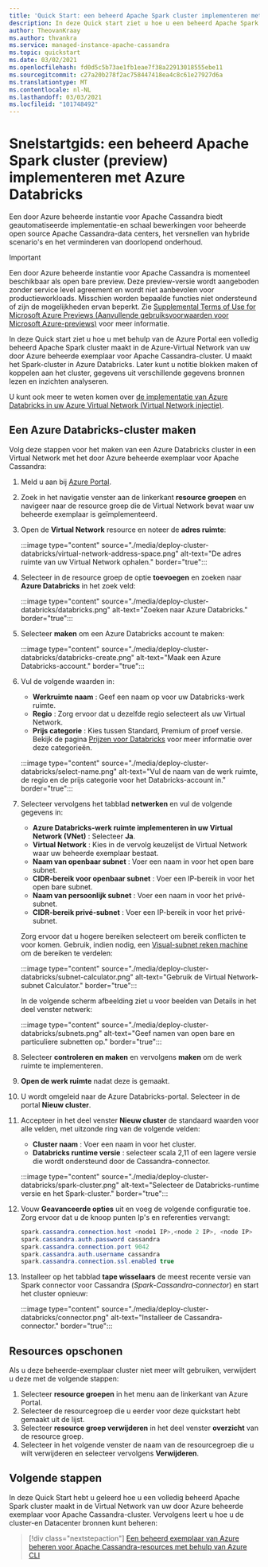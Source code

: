```yaml
---
title: 'Quick Start: een beheerd Apache Spark cluster implementeren met Azure Databricks'
description: In deze Quick start ziet u hoe u een beheerd Apache Spark cluster met Azure Databricks kunt implementeren met behulp van de Azure Portal.
author: TheovanKraay
ms.author: thvankra
ms.service: managed-instance-apache-cassandra
ms.topic: quickstart
ms.date: 03/02/2021
ms.openlocfilehash: fd0d5c5b73ae1fb1eae7f38a22913018555ebe11
ms.sourcegitcommit: c27a20b278f2ac758447418ea4c8c61e27927d6a
ms.translationtype: MT
ms.contentlocale: nl-NL
ms.lasthandoff: 03/03/2021
ms.locfileid: "101748492"
---
```

# <a name="quickstart-deploy-a-managed-apache-spark-cluster-preview-with-azure-databricks"></a>Snelstartgids: een beheerd Apache Spark cluster (preview) implementeren met Azure Databricks

Een door Azure beheerde instantie voor Apache Cassandra biedt geautomatiseerde implementatie-en schaal bewerkingen voor beheerde open source Apache Cassandra-data centers, het versnellen van hybride scenario's en het verminderen van doorlopend onderhoud.

> [!IMPORTANT]
> Een door Azure beheerde instantie voor Apache Cassandra is momenteel beschikbaar als open bare preview.
> Deze preview-versie wordt aangeboden zonder service level agreement en wordt niet aanbevolen voor productieworkloads. Misschien worden bepaalde functies niet ondersteund of zijn de mogelijkheden ervan beperkt.
> Zie [Supplemental Terms of Use for Microsoft Azure Previews (Aanvullende gebruiksvoorwaarden voor Microsoft Azure-previews)](https://azure.microsoft.com/support/legal/preview-supplemental-terms/) voor meer informatie.

In deze Quick start ziet u hoe u met behulp van de Azure Portal een volledig beheerd Apache Spark cluster maakt in de Azure-Virtual Network van uw door Azure beheerde exemplaar voor Apache Cassandra-cluster. U maakt het Spark-cluster in Azure Databricks. Later kunt u notitie blokken maken of koppelen aan het cluster, gegevens uit verschillende gegevens bronnen lezen en inzichten analyseren.

U kunt ook meer te weten komen over [de implementatie van Azure Databricks in uw Azure Virtual Network (Virtual Network injectie)](/azure/databricks/administration-guide/cloud-configurations/azure/vnet-inject).

## <a name="create-an-azure-databricks-cluster"></a>Een Azure Databricks-cluster maken

Volg deze stappen voor het maken van een Azure Databricks cluster in een Virtual Network met het door Azure beheerde exemplaar voor Apache Cassandra:

1. Meld u aan bij [Azure Portal](https://portal.azure.com/).

1. Zoek in het navigatie venster aan de linkerkant **resource groepen** en navigeer naar de resource groep die de Virtual Network bevat waar uw beheerde exemplaar is geïmplementeerd.

1. Open de **Virtual Network** resource en noteer de **adres ruimte**:

    :::image type="content" source="./media/deploy-cluster-databricks/virtual-network-address-space.png" alt-text="De adres ruimte van uw Virtual Network ophalen." border="true":::

1. Selecteer in de resource groep de optie **toevoegen** en zoeken naar **Azure Databricks** in het zoek veld:

    :::image type="content" source="./media/deploy-cluster-databricks/databricks.png" alt-text="Zoeken naar Azure Databricks." border="true":::

1. Selecteer **maken** om een Azure Databricks account te maken:

    :::image type="content" source="./media/deploy-cluster-databricks/databricks-create.png" alt-text="Maak een Azure Databricks-account." border="true":::

1. Vul de volgende waarden in:

   * **Werkruimte naam** : Geef een naam op voor uw Databricks-werk ruimte.
   * **Regio** : Zorg ervoor dat u dezelfde regio selecteert als uw Virtual Network.
   * **Prijs categorie** : Kies tussen Standard, Premium of proef versie. Bekijk de pagina [Prijzen voor Databricks](https://azure.microsoft.com/pricing/details/databricks/) voor meer informatie over deze categorieën.

    :::image type="content" source="./media/deploy-cluster-databricks/select-name.png" alt-text="Vul de naam van de werk ruimte, de regio en de prijs categorie voor het Databricks-account in." border="true":::

1. Selecteer vervolgens het tabblad **netwerken** en vul de volgende gegevens in:

   * **Azure Databricks-werk ruimte implementeren in uw Virtual Network (VNet)** : Selecteer **Ja**.
   * **Virtual Network** : Kies in de vervolg keuzelijst de Virtual Network waar uw beheerde exemplaar bestaat.
   * **Naam van openbaar subnet** : Voer een naam in voor het open bare subnet.
   * **CIDR-bereik voor openbaar subnet** : Voer een IP-bereik in voor het open bare subnet.
   * **Naam van persoonlijk subnet** : Voer een naam in voor het privé-subnet.
   * **CIDR-bereik privé-subnet** : Voer een IP-bereik in voor het privé-subnet.

   Zorg ervoor dat u hogere bereiken selecteert om bereik conflicten te voor komen. Gebruik, indien nodig, een [Visual-subnet reken machine](https://www.fryguy.net/wp-content/tools/subnets.html) om de bereiken te verdelen:

   :::image type="content" source="./media/deploy-cluster-databricks/subnet-calculator.png" alt-text="Gebruik de Virtual Network-subnet Calculator." border="true":::

   In de volgende scherm afbeelding ziet u voor beelden van Details in het deel venster netwerk:

   :::image type="content" source="./media/deploy-cluster-databricks/subnets.png" alt-text="Geef namen van open bare en particuliere subnetten op." border="true":::

1. Selecteer **controleren en maken** en vervolgens **maken** om de werk ruimte te implementeren.

1. **Open de werk ruimte** nadat deze is gemaakt.

1. U wordt omgeleid naar de Azure Databricks-portal. Selecteer in de portal **Nieuw cluster**.

1. Accepteer in het deel venster **Nieuw cluster** de standaard waarden voor alle velden, met uitzonde ring van de volgende velden:

   * **Cluster naam** : Voer een naam in voor het cluster.
   * **Databricks runtime versie** : selecteer scala 2,11 of een lagere versie die wordt ondersteund door de Cassandra-connector.

    :::image type="content" source="./media/deploy-cluster-databricks/spark-cluster.png" alt-text="Selecteer de Databricks-runtime versie en het Spark-cluster." border="true":::

1. Vouw **Geavanceerde opties** uit en voeg de volgende configuratie toe. Zorg ervoor dat u de knoop punten Ip's en referenties vervangt:

    ```java
    spark.cassandra.connection.host <node1 IP>,<node 2 IP>, <node IP>
    spark.cassandra.auth.password cassandra
    spark.cassandra.connection.port 9042
    spark.cassandra.auth.username cassandra
    spark.cassandra.connection.ssl.enabled true
    ```

1. Installeer op het tabblad **tape wisselaars** de meest recente versie van Spark connector voor Cassandra (*Spark-Cassandra-connector*) en start het cluster opnieuw:

    :::image type="content" source="./media/deploy-cluster-databricks/connector.png" alt-text="Installeer de Cassandra-connector." border="true":::

## <a name="clean-up-resources"></a>Resources opschonen

Als u deze beheerde-exemplaar cluster niet meer wilt gebruiken, verwijdert u deze met de volgende stappen:

1. Selecteer **resource groepen** in het menu aan de linkerkant van Azure Portal.
1. Selecteer de resourcegroep die u eerder voor deze quickstart hebt gemaakt uit de lijst.
1. Selecteer **resource groep verwijderen** in het deel venster **overzicht** van de resource groep.
3. Selecteer in het volgende venster de naam van de resourcegroep die u wilt verwijderen en selecteer vervolgens **Verwijderen**.

## <a name="next-steps"></a>Volgende stappen

In deze Quick Start hebt u geleerd hoe u een volledig beheerd Apache Spark cluster maakt in de Virtual Network van uw door Azure beheerde exemplaar voor Apache Cassandra-cluster. Vervolgens leert u hoe u de cluster-en Datacenter bronnen kunt beheren: 

> [!div class="nextstepaction"]
> [Een beheerd exemplaar van Azure beheren voor Apache Cassandra-resources met behulp van Azure CLI](manage-resources-cli.md)

